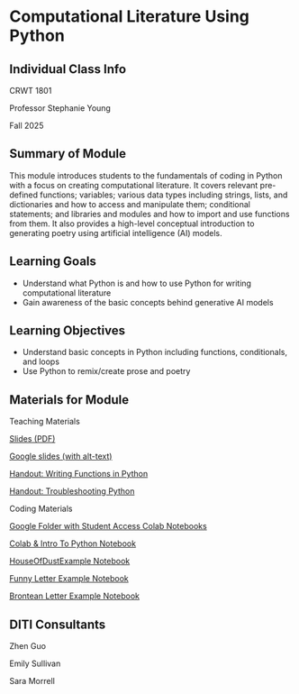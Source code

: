 # Computational Literature Using Python



## Individual Class Info
CRWT 1801 

Professor Stephanie Young

Fall 2025


## Summary of Module
This module introduces students to the fundamentals of coding in Python with a focus on creating computational literature. It covers relevant pre-defined functions; variables; various data types including strings, lists, and dictionaries and how to access and manipulate them; conditional statements; and libraries and modules and how to import and use functions from them. It also provides a high-level conceptual introduction to generating poetry using artificial intelligence (AI) models.


## Learning Goals
- Understand what Python is and how to use Python for writing computational literature
- Gain awareness of the basic concepts behind generative AI models

## Learning Objectives
- Understand basic concepts in Python including functions, conditionals, and loops
- Use Python to remix/create prose and poetry

## Materials for Module

Teaching Materials

[Slides (PDF)](https://github.com/NULabNortheastern/digitalassignmentshowcase/blob/main/multi-domain-modules/fa25-young-crwt1801-pythonlit/fa25-young-crwt1801-slides.pdf)

[Google slides (with alt-text)](https://docs.google.com/presentation/d/17aW9ZtOCUPzC1fLfMzEcP8loVPz72ZC44dtqQGZVcko/edit?slide=id.gfae91b262e_0_316#slide=id.gfae91b262e_0_316)

[Handout: Writing Functions in Python](https://github.com/NULabNortheastern/digitalassignmentshowcase/blob/0c3b66c39884071942da7ac761b0cf86ee7532c4/handouts/coding_quantitative/Handout_Python%20Functions.pdf)

[Handout: Troubleshooting Python](https://github.com/NULabNortheastern/digitalassignmentshowcase/blob/a124dd98387440f5a221da56ccb659a5a1518aad/handouts/coding_quantitative/Handout_Troubleshooting_Python.pdf) 

Coding Materials

[Google Folder with Student Access Colab Notebooks](https://drive.google.com/drive/folders/1DJ1fjW42p93azYQzDUscRIuW0NECOzSY?usp=sharing)

[Colab & Intro To Python Notebook](https://colab.research.google.com/drive/1r1EYsiPd_j0-Xzs6LuJiuBwhVQwkw285?usp=sharing)

[HouseOfDustExample Notebook](https://colab.research.google.com/drive/1BzeD2ZTWGwotKPuhmvwmRx-AqkURS6Cg?usp=sharing)

[Funny Letter Example Notebook](https://colab.research.google.com/drive/1QZOcPS68qTF_vu_u4NrM3vvsDhS7N8C8?usp=drive_link)

[Brontean Letter Example Notebook](https://colab.research.google.com/drive/1j6Gyk5FDWfc63OIxNq7OnK9P-7m79Thz?usp=drive_link)

## DITI Consultants
Zhen Guo

Emily Sullivan

Sara Morrell

